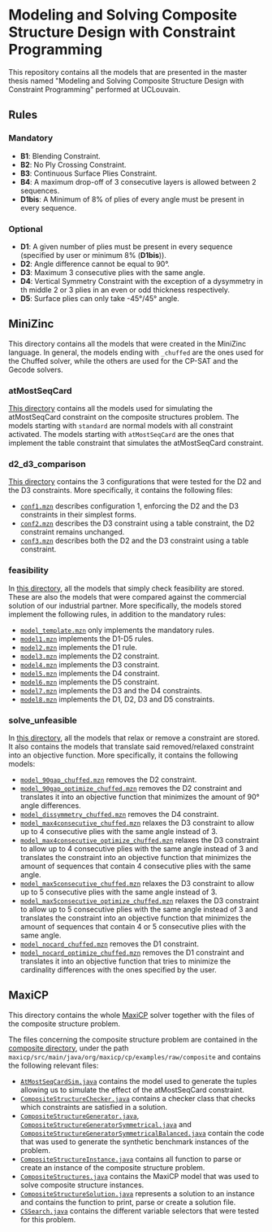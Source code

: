 # Modeling and Solving Composite Structure Design with Constraint Programming

This repository contains all the models that are presented in the master thesis named "Modeling and Solving Composite Structure Design with Constraint Programming" performed at UCLouvain.

## Rules

### Mandatory

- **B1**: Blending Constraint.
- **B2**: No Ply Crossing Constraint.
- **B3**: Continuous Surface Plies Constraint.
- **B4**: A maximum drop-off of 3 consecutive layers is allowed between 2 sequences.
- **D1bis**: A Minimum of 8% of plies of every angle must be present in every sequence.

### Optional

- **D1**: A given number of plies must be present in every sequence (specified by user or minimum 8% (**D1bis**)).
- **D2**: Angle difference cannot be equal to 90°.
- **D3**: Maximum 3 consecutive plies with the same angle.
- **D4**: Vertical Symmetry Constraint with the exception of a dysymmetry in th middle 2 or 3 plies in an even or odd thickness respectively.
- **D5**: Surface plies can only take -45°/45° angle.


## MiniZinc

This directory contains all the models that were created in the MiniZinc language.
In general, the models ending with `_chuffed` are the ones used for the Chuffed solver, while the others are used for the CP-SAT and the Gecode solvers.

### atMostSeqCard

[This directory](minizinc/atMostSeqCard) contains all the models used for simulating the atMostSeqCard constraint on the composite structures problem. The models starting with `standard` are normal models with all constraint activated. The models starting with `atMostSeqCard` are the ones that implement the table constraint that simulates the atMostSeqCard constraint.

### d2_d3_comparison

[This directory](minizinc/d2_d3_comparisond) contains the 3 configurations that were tested for the D2 and the D3 constraints. More specifically, it contains the following files:

- [`conf1.mzn`](minizinc/d2_d3_comparison/conf1.mzn) describes configuration 1, enforcing the D2 and the D3 constraints in their simplest forms.
- [`conf2.mzn`](minizinc/d2_d3_comparison/conf2.mzn) describes the D3 constraint using a table constraint, the D2 constraint remains unchanged.
- [`conf3.mzn`](minizinc/d2_d3_comparison/conf3.mzn) describes both the D2 and the D3 constraint using a table constraint.

### feasibility

In [this directory](minizinc/feasibility), all the models that simply check feasibility are stored. These are also the models that were compared against the commercial solution of our industrial partner.
More specifically, the models stored implement the following rules, in addition to the mandatory rules:

- [`model_template.mzn`](minizinc/feasibility/model_template.mzn) only implements the mandatory rules.
- [`model1.mzn`](minizinc/feasibility/model1.mzn) implements the D1-D5 rules.
- [`model2.mzn`](minizinc/feasibility/model2.mzn) implements the D1 rule.
- [`model3.mzn`](minizinc/feasibility/model3.mzn) implements the D2 constraint.
- [`model4.mzn`](minizinc/feasibility/model3.mzn) implements the D3 constraint.
- [`model5.mzn`](minizinc/feasibility/model5.mzn) implements the D4 constraint.
- [`model6.mzn`](minizinc/feasibility/model6.mzn) implements the D5 constraint.
- [`model7.mzn`](minizinc/feasibility/model7.mzn) implements the D3 and the D4 constraints.
- [`model8.mzn`](minizinc/feasibility/model8.mzn) implements the D1, D2, D3 and D5 constraints.

### solve_unfeasible

In [this directory](minizinc/solve_unfeasible), all the models that relax or remove a constraint are stored. It also contains the models that translate said removed/relaxed constraint into an objective function.
More specifically, it contains the following models:

- [`model_90gap_chuffed.mzn`](minizinc/solve_unfeasible/model_90gap_chuffed.mzn) removes the D2 constraint.
- [`model_90gap_optimize_chuffed.mzn`](minizinc/solve_unfeasible/model_90gap_optimize_chuffed.mzn) removes the D2 constraint and translates it into an objective function that minimizes the amount of 90° angle differences.
- [`model_dissymmetry_chuffed.mzn`](minizinc/solve_unfeasible/model_dissymmetry_chuffed.mzn) removes the D4 constraint.
- [`model_max4consecutive_chuffed.mzn`](minizinc/solve_unfeasible/model_max4consecutive_chuffed.mzn) relaxes the D3 constraint to allow up to 4 consecutive plies with the same angle instead of 3.
- [`model_max4consecutive_optimize_chuffed.mzn`](minizinc/solve_unfeasible/model_max4consecutive_optimize_chuffed.mzn) relaxes the D3 constraint to allow up to 4 consecutive plies with the same angle instead of 3 and translates the constraint into an objective function that minimizes the amount of sequences that contain 4 consecutive plies with the same angle.
- [`model_max5consecutive_chuffed.mzn`](minizinc/solve_unfeasible/model_max4consecutive_chuffed.mzn) relaxes the D3 constraint to allow up to 5 consecutive plies with the same angle instead of 3.
- [`model_max5consecutive_optimize_chuffed.mzn`](minizinc/solve_unfeasible/model_max4consecutive_optimize_chuffed.mzn) relaxes the D3 constraint to allow up to 5 consecutive plies with the same angle instead of 3 and translates the constraint into an objective function that minimizes the amount of sequences that contain 4 or 5 consecutive plies with the same angle.
- [`model_nocard_chuffed.mzn`](minizinc/solve_unfeasible/model_nocard_chuffed.mzn) removes the D1 constraint.
- [`model_nocard_optimize_chuffed.mzn`](minizinc/solve_unfeasible/model_nocard_optimize_chuffed.mzn) removes the D1 constraint and translates it into an objective function that tries to minimize the cardinality differences with the ones specified by the user.

## MaxiCP

This directory contains the whole [MaxiCP](https://github.com/aia-uclouvain/maxicp) solver together with the files of the composite structure problem.

The files concerning the composite structure problem are contained in the [composite  directory](maxicp/src/main/java/org/maxicp/cp/examples/raw/composite), under the path `maxicp/src/main/java/org/maxicp/cp/examples/raw/composite` and contains the following relevant files:

- [`AtMostSeqCardSim.java`](maxicp/src/main/java/org/maxicp/cp/examples/raw/composite/AtMostSeqCardSim.java) contains the model used to generate the tuples allowing us to simulate the effect of the atMostSeqCard constraint.
- [`CompositeStructureChecker.java`](maxicp/src/main/java/org/maxicp/cp/examples/raw/composite/CompositeStructureChecker.java) contains a checker class that checks which constraints are satisfied in a solution.
- [`CompositeStructureGenerator.java`](maxicp/src/main/java/org/maxicp/cp/examples/raw/composite/CompositeStructureGenerator.java), [`CompositeStructureGeneratorSymmetrical.java`](maxicp/src/main/java/org/maxicp/cp/examples/raw/composite/CompositeStructureGeneratorSymmetrical.java) and [`CompositeStructureGeneratorSymmetricalBalanced.java`](maxicp/src/main/java/org/maxicp/cp/examples/raw/composite/CompositeStructureGeneratorSymmetricalBalanced.java) contain the code that was used to generate the synthetic benchmark instances of the problem.
- [`CompositeStructureInstance.java`](maxicp/src/main/java/org/maxicp/cp/examples/raw/composite/CompositeStructureInstance.java) contains all function to parse or create an instance of the composite structure problem.
- [`CompositeStructures.java`](maxicp/src/main/java/org/maxicp/cp/examples/raw/composite/CompositeStructures.java) contains the MaxiCP model that was used to solve composite structure instances.
- [`CompositeStructureSolution.java`](maxicp/src/main/java/org/maxicp/cp/examples/raw/composite/CompositeStructureSolution.java) represents a solution to an instance and contains the function to print, parse or create a solution file.
- [`CSSearch.java`](maxicp/src/main/java/org/maxicp/cp/examples/raw/composite/CSSearch.java) contains the different variable selectors that were tested for this problem.
